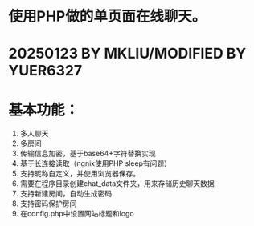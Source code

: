 # 使用PHP做的单页面在线聊天。
# 20250123 BY MKLIU/MODIFIED BY YUER6327
# 基本功能：
1. 多人聊天
2. 多房间
3. 传输信息加密，基于base64+字符替换实现
4. 基于长连接读取（ngnix使用PHP sleep有问题）
5. 支持昵称自定义，并使用浏览器保存。
6. 需要在程序目录创建chat_data文件夹，用来存储历史聊天数据
7. 支持新建房间，自动生成密码
8. 支持密码保护房间
9. 在config.php中设置网站标题和logo